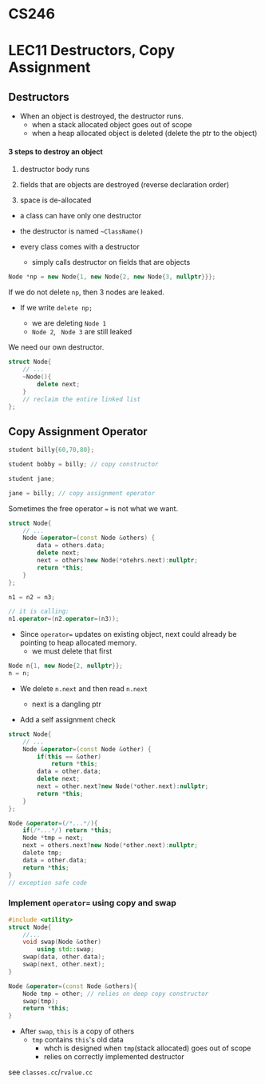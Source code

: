 # CS246
# LEC11 Destructors, Copy Assignment

## Destructors 

- When an object is destroyed, the destructor runs.
	- when a stack allocated object goes out of scope
	- when a heap allocated object is deleted (delete the ptr to the object)

#### 3 steps to destroy an object

1. destructor body runs

2. fields that are objects are destroyed (reverse declaration order)

3. space is de-allocated

- a class can have only one destructor 

- the destructor is named `~ClassName()`

- every class comes with a destructor 
	- simply calls destructor on fields that are objects

```cpp
Node *np = new Node{1, new Node{2, new Node{3, nullptr}}};
```

If we do not delete `np`, then 3 nodes are leaked.

- If we write `delete np;`

	- we are deleting `Node 1`
	- `Node 2`, ` Node 3` are still leaked

We need our own destructor.

```cpp
struct Node{
	// ...
	~Node(){
		delete next;
	}
	// reclaim the entire linked list
};
```

## Copy Assignment Operator

```cpp
student billy{60,70,80};

student bobby = billy; // copy constructor

student jane;

jane = billy; // copy assignment operator


```

Sometimes the free operator `=` is not what we want.

```cpp
struct Node{
	// ...
	Node &operator=(const Node &others) {
		data = others.data;
		delete next;
		next = others?new Node(*otehrs.next):nullptr;
		return *this;
	}
};
```


```cpp
n1 = n2 = n3;

// it is calling:
n1.operator=(n2.operator=(n3));

```

- Since `operator=` updates on existing object, next could already be pointing to heap allocated memory.
	- we must delete that first

```cpp
Node n{1, new Node{2, nullptr}};
n = n;
```

- We delete `n.next` and then read `n.next`
	- next is a dangling ptr

- Add a self assignment check

```cpp
struct Node{
	// ...
	Node &operator=(const Node &other) {
		if(this == &other) 
			return *this;
		data = other.data;
		delete next;
		next = other.next?new Node(*other.next):nullptr;
		return *this;
	}
};

```
```cpp
Node &operator=(/*...*/){
	if(/*...*/) return *this;
	Node *tmp = next;
	next = others.next?new Node(*other.next):nullptr;
	dalete tmp;
	data = other.data;
	return *this;
}
// exception safe code
```

### Implement `operator=` using copy and swap

```cpp
#include <utility>
struct Node{
	//...
	void swap(Node &other)
		using std::swap;
	swap(data, other.data);
	swap(next, other.next);
}
```

```cpp
Node &operator=(const Node &others){
	Node tmp = other; // relies on deep copy constructor
	swap(tmp);	
	return *this;
}
```

- After `swap`, `this` is a copy of others
	- `tmp` contains `this`'s old data
		- whch is designed when `tmp`(stack allocated) goes out of scope
		- relies on correctly implemented destructor


see `classes.cc`/`rvalue.cc`	


